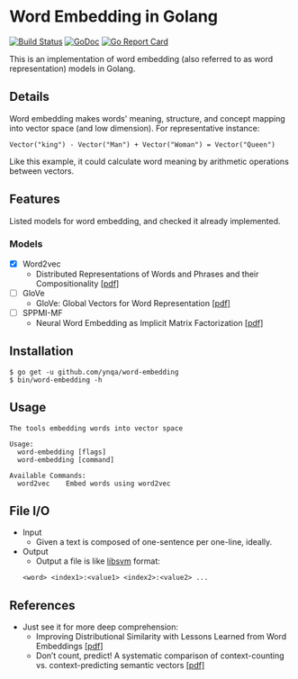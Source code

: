 # Word Embedding in Golang

[![Build Status](https://travis-ci.org/ynqa/word-embedding.svg?branch=master)](https://travis-ci.org/ynqa/word-embedding)
[![GoDoc](https://godoc.org/github.com/ynqa/word-embedding?status.svg)](https://godoc.org/github.com/ynqa/word-embedding)
[![Go Report Card](https://goreportcard.com/badge/github.com/ynqa/word-embedding)](https://goreportcard.com/report/github.com/ynqa/word-embedding)

This is an implementation of word embedding (also referred to as word representation) models in Golang.

## Details

Word embedding makes words' meaning, structure, and concept mapping into vector space (and low dimension). For representative instance:

```
Vector("king") - Vector("Man") + Vector("Woman") = Vector("Queen")
```

Like this example, it could calculate word meaning by arithmetic operations between vectors.

## Features
Listed models for word embedding, and checked it already implemented.

### Models
- [x] Word2vec
  - Distributed Representations of Words and Phrases
and their Compositionality [[pdf]](https://papers.nips.cc/paper/5021-distributed-representations-of-words-and-phrases-and-their-compositionality.pdf)
- [ ] GloVe
  - GloVe: Global Vectors for Word Representation [[pdf]](http://nlp.stanford.edu/pubs/glove.pdf)
- [ ] SPPMI-MF
  - Neural Word Embedding as Implicit Matrix Factorization [[pdf]](https://papers.nips.cc/paper/5477-neural-word-embedding-as-implicit-matrix-factorization.pdf)

## Installation

```
$ go get -u github.com/ynqa/word-embedding
$ bin/word-embedding -h
```

## Usage

```
The tools embedding words into vector space

Usage:
  word-embedding [flags]
  word-embedding [command]

Available Commands:
  word2vec    Embed words using word2vec
```

## File I/O
- Input
  - Given a text is composed of one-sentence per one-line, ideally.
- Output
  - Output a file is like [libsvm](https://github.com/cjlin1/libsvm) format:
  ```
  <word> <index1>:<value1> <index2>:<value2> ...
  ```

## References
- Just see it for more deep comprehension:
  - Improving Distributional Similarity
with Lessons Learned from Word Embeddings [[pdf]](http://www.aclweb.org/anthology/Q15-1016)
  - Don’t count, predict! A systematic comparison of
context-counting vs. context-predicting semantic vectors [[pdf]](http://citeseerx.ist.psu.edu/viewdoc/download?doi=10.1.1.648.8023&rep=rep1&type=pdf)
